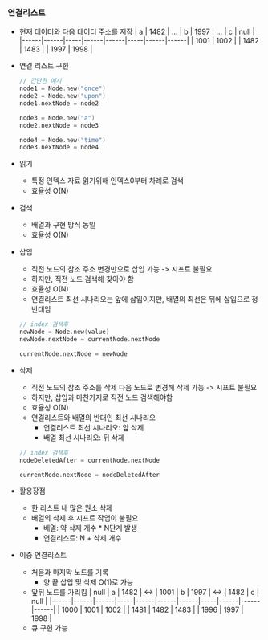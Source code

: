 ### 연결리스트
- 현재 데이터와 다음 데이터 주소를 저장
    | a    | 1482 | ... | b    | 1997 | ... | c    | null |
    |------|------|-----|------|------|-----|------|------|
    | 1001 | 1002 |     | 1482 | 1483 |     | 1997 | 1998 |

- 연결 리스트 구현
    ```c
    // 간단한 예시
    node1 = Node.new("once")
    node2 = Node.new("upon")
    node1.nextNode = node2

    node3 = Node.new("a")
    node2.nextNode = node3

    node4 = Node.new("time")
    node3.nextNode = node4
    ```

- 읽기
    - 특정 인덱스 자료 읽기위해 인덱스0부터 차례로 검색
    - 효율성 O(N)

- 검색
    - 배열과 구현 방식 동일
    - 효율성 O(N)

- 삽입
    - 직전 노드의 참조 주소 변경만으로 삽입 가능 -> 시프트 불필요
    - 하지만, 직전 노드 검색해 찾아야 함
    - 효율성 O(N)
    - 연결리스트 최선 시나리오는 앞에 삽입이지만, 배열의 최선은 뒤에 삽입으로 정반대임
    ```c
    // index 검색후
    newNode = Node.new(value)
    newNode.nextNode = currentNode.nextNode

    currentNode.nextNode = newNode
    ```

- 삭제
    - 직전 노드의 참조 주소를 삭제 다음 노드로 변경해 삭제 가능 -> 시프트 불필요
    - 하지만, 삽입과 마찬가지로 직전 노드 검색해야함
    - 효율성 O(N)
    - 연결리스트와 배열의 반대인 최선 시나리오
        - 연결리스트 최선 시나리오: 앞 삭제
        - 배열 최선 시나리오: 뒤 삭제
    ```c
    // index 검색후
    nodeDeletedAfter = currentNode.nextNode

    currentNode.nextNode = nodeDeletedAfter
    ```

- 활용장점
    - 한 리스트 내 많은 원소 삭제
    - 배열의 삭제 후 시프트 작업이 불필요
        - 배열: 약 삭제 개수 * N단계 발생
        - 연결리스트: N + 삭제 개수

- 이중 연결리스트
    - 처음과 마지막 노드를 기록
        - 양 끝 삽입 및 삭제 O(1)로 가능
    - 앞뒤 노드를 가리킴
        | null | a    | 1482 | <-> | 1001 | b    | 1997 | <-> | 1482 | c    | null |
        |------|------|------|-----|------|------|------|-----|------|------|------|
        | 1000 | 1001 | 1002 |     | 1481 | 1482 | 1483 |     | 1996 | 1997 | 1998 |
    - 큐 구현 가능
